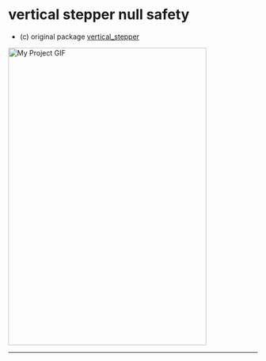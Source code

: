 # vertical stepper null safety

* (c) original package  [vertical_stepper](https://pub.dev/packages/vertical_stepper)

<img src="./assets/example.gif" alt="My Project GIF" width="400" height="600">
<hr>